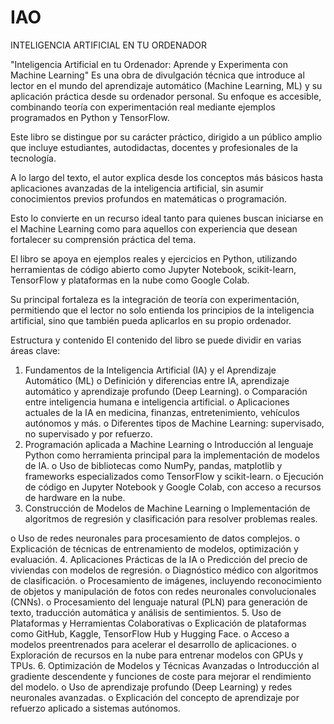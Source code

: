 # IAO
INTELIGENCIA ARTIFICIAL EN TU ORDENADOR

"Inteligencia Artificial en tu Ordenador: Aprende y Experimenta con Machine Learning" 
Es una obra de divulgación técnica que introduce al lector en el mundo del aprendizaje automático (Machine Learning, ML) y su aplicación práctica desde su ordenador personal. 
Su enfoque es accesible, combinando teoría con experimentación real mediante ejemplos programados en Python y TensorFlow.

Este libro se distingue por su carácter práctico, dirigido a un público amplio que incluye estudiantes, autodidactas, docentes y profesionales de la tecnología. 

A lo largo del texto, el autor explica desde los conceptos más básicos hasta aplicaciones avanzadas de la inteligencia artificial, sin asumir conocimientos previos profundos en matemáticas o programación. 

Esto lo convierte en un recurso ideal tanto para quienes buscan iniciarse en el Machine Learning como para aquellos con experiencia que desean fortalecer su comprensión práctica del tema.

El libro se apoya en ejemplos reales y ejercicios en Python, utilizando herramientas de código abierto como Jupyter Notebook, scikit-learn, TensorFlow y plataformas en la nube como Google Colab. 

Su principal fortaleza es la integración de teoría con experimentación, permitiendo que el lector no solo entienda los principios de la inteligencia artificial, sino que también pueda aplicarlos en su propio ordenador.

Estructura y contenido
El contenido del libro se puede dividir en varias áreas clave:
1.	Fundamentos de la Inteligencia Artificial (IA) y el Aprendizaje Automático (ML)
o	Definición y diferencias entre IA, aprendizaje automático y aprendizaje profundo (Deep Learning).
o	Comparación entre inteligencia humana e inteligencia artificial.
o	Aplicaciones actuales de la IA en medicina, finanzas, entretenimiento, vehículos autónomos y más.
o	Diferentes tipos de Machine Learning: supervisado, no supervisado y por refuerzo.
2.	Programación aplicada a Machine Learning
o	Introducción al lenguaje Python como herramienta principal para la implementación de modelos de IA.
o	Uso de bibliotecas como NumPy, pandas, matplotlib y frameworks especializados como TensorFlow y scikit-learn.
o	Ejecución de código en Jupyter Notebook y Google Colab, con acceso a recursos de hardware en la nube.
3.	Construcción de Modelos de Machine Learning
o	Implementación de algoritmos de regresión y clasificación para resolver problemas reales.

 


o	Uso de redes neuronales para procesamiento de datos complejos.
o	Explicación de técnicas de entrenamiento de modelos, optimización y evaluación.
4.	Aplicaciones Prácticas de la IA
o	Predicción del precio de viviendas con modelos de regresión.
o	Diagnóstico médico con algoritmos de clasificación.
o	Procesamiento de imágenes, incluyendo reconocimiento de objetos y manipulación de fotos con redes neuronales convolucionales (CNNs).
o	Procesamiento del lenguaje natural (PLN) para generación de texto, traducción automática y análisis de sentimientos.
5.	Uso de Plataformas y Herramientas Colaborativas
o	Explicación de plataformas como GitHub, Kaggle, TensorFlow Hub y Hugging Face.
o	Acceso a modelos preentrenados para acelerar el desarrollo de aplicaciones.
o	Exploración de recursos en la nube para entrenar modelos con GPUs y TPUs.
6.	Optimización de Modelos y Técnicas Avanzadas
o	Introducción al gradiente descendente y funciones de coste para mejorar el rendimiento del modelo.
o	Uso de aprendizaje profundo (Deep Learning) y redes neuronales avanzadas.
o	Explicación del concepto de aprendizaje por refuerzo aplicado a sistemas autónomos.
